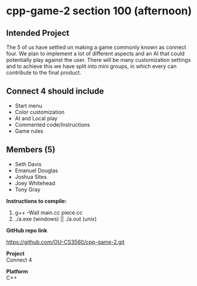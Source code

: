 # cpp-game-2 section 100 (afternoon)

## Intended Project
The 5 of us have settled on making a game commonly known as connect four. We plan to implement a lot of different aspects and an AI that could potentially play against the user. There will be many customization settings and to achieve this we have split into mini groups, in which every can contribute to the final product. 

## Connect 4 should include

- Start menu
- Color customization
- AI and Local play
- Commented code/Instructions
- Game rules

## Members (5)
- Seth Davis
- Emanuel Douglas
- Joshua Sites
- Joey Whitehead
- Tony Gray

**Instructions to compile:**
1) g++ -Wall main.cc piece.cc
2) ./a.exe (windows) || ./a.out (unix)

**GitHub repo link**

https://github.com/OU-CS3560/cpp-game-2.git

**Project**  
Connect 4

**Platform**  
C++
